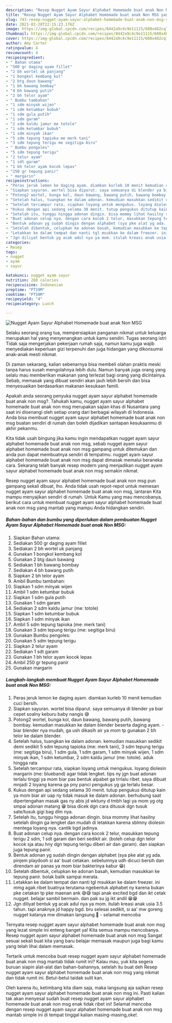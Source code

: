```yaml
---
description: "Resep Nugget Ayam Sayur Alphabet Homemade buat anak Non MSG yang enak dan Mudah Dibuat"
title: "Resep Nugget Ayam Sayur Alphabet Homemade buat anak Non MSG yang enak dan Mudah Dibuat"
slug: 743-resep-nugget-ayam-sayur-alphabet-homemade-buat-anak-non-msg-yang-enak-dan-mudah-dibuat
date: 2021-02-28T22:15:23.176Z
image: https://img-global.cpcdn.com/recipes/8442a9c4c9e11115/680x482cq70/nugget-ayam-sayur-alphabet-homemade-buat-anak-non-msg-foto-resep-utama.jpg
thumbnail: https://img-global.cpcdn.com/recipes/8442a9c4c9e11115/680x482cq70/nugget-ayam-sayur-alphabet-homemade-buat-anak-non-msg-foto-resep-utama.jpg
cover: https://img-global.cpcdn.com/recipes/8442a9c4c9e11115/680x482cq70/nugget-ayam-sayur-alphabet-homemade-buat-anak-non-msg-foto-resep-utama.jpg
author: Amy Carter
ratingvalue: 4
reviewcount: 4
recipeingredient:
- " Bahan utama"
- "500 gr daging ayam fillet"
- "2 bh wortel uk panjang"
- "1 bongkol kembang kol"
- "2 btg daun bawang"
- "1 bh bawang bombay"
- "4 bh bawang putih"
- "2 bh telor ayam"
- " Bumbu tambahan"
- "1 sdm minyak wijen"
- "1 sdm ketumbar bubuk"
- "1 sdm gula putih"
- "1 sdm garam"
- "2 sdm kaldu jamur me totole"
- "1 sdm ketumbar bubuk"
- "1 sdm minyak ikan"
- "5 sdm tepung tapioka me merk tani"
- "3 sdm tepung terigu me segitiga biru"
- " Bumbu pengoles"
- "5 sdm tepung terigu"
- "2 telur ayam"
- "1 sdt garam"
- "1 bh telor ayam kocok lepas"
- "250 gr tepung panir"
- " margarin"
recipeinstructions:
- "Peras jeruk lemon ke daging ayam. diamkan kurleb 10 menit kemudian cuci bersih."
- "Siapkan sayuran. wortel bisa diparut. saya semuanya di blender ya biar cepet soalny keburu baby nangis 😅"
- "Potong2 wortel, bunga kol, daun bawang, bawang putih, bawang bombay. kemudian masukkan ke dalam blender beserta daging ayam. biar blender nya mudah, ga ush dikasih air ya mom tp gunakan 2 bh telor ke dalam blender."
- "Setelah halus, tuangkan ke dalam adonan. kemudian masukkan sedikit demi sedikit 5 sdm tepung tapioka (me: merk tani), 3 sdm tepung terigu (me: segitiga biru), 1 sdm gula, 1 sdm garam, 1 sdm minyak wijen, 1 sdm minyak ikan, 1 sdm ketumbar, 2 sdm kaldu jamur (me: totole). aduk hingga rata"
- "Setelah tercampur rata, siapkan loyang untuk mengukus. loyang diolesin margarin (me: blueband) agar tidak lengket. tips ny jgn buat adonan terlalu tinggi ya mom biar pas bentuk alpabet ga trrlalu ribet. saya dibuat mnjadi 2 loyang karena ga pny panci pengukus yg ga terlalu besar."
- "Kukus dengan api sedang selama 30 menit. tutup pengukus ditutup kain ya mom biar air uap ny tidak masuk ke dalam adonan. berhubung saat dipertengahan masak gas ny abis jd wktuny d tmbh lagi ya mom yg otg smpai adonan matang 😁 bisa dicek dgn cara ditusuk dgn tusuk sate/tusuk gigi bag dlm nya."
- "Setelah itu, tunggu hingga adonan dingin. bisa mommy lihat hasilny setelah dingin ga lengket dan mudah di letakkan karena sblmny diolesin mentega loyang nya. cantik bgd jadinya."
- "Buat adonan celup nya. dengan cara kocok 2 telur, masukkan tepung terigu 2 sdm, 1 sdt garam dan beri sedikit air. (boleh celup dgn telor kocok sja atau hny dgn tepung terigu diberi air dan garam). dan siapkan juga tepung panir."
- "Bentuk adonan yg sudah dingin dengan alphabet (sya pke alat yg ada. pinjem playdooh si aa&#39; buat cetakan. sebelumnya udh dicuci bersih dan direndam air panas ya mom biar bakterinya kabur 😁)"
- "Setelah dibentuk, celupkan ke adonan basah, kemudian masukkan ke tepung panir. bolak balik sampai merata."
- "Letakkan ke dalam tempat dan nanti tgl msukkan ke dalam freezer. ini mmg agak ribet buatnya terutama ngebentuk alphabet ny karena bukan pke cetakan tp pke maenan ank 😅😅 tapi anak excited bgd dan ikt cetak nugget. belajar sambil bermain. dan pak su jg ikt andil 😁😁"
- "Jgn diliyat bentuk yg acak adul nya ya mom. itulah kreasi anak usia 3.5 tahun. tapi anaknya jd happy bgd. bru selesai sedikit, si aa&#39; mw goreng nugget katanya mw dimakan langsung.🤗 selamat mencoba"
categories:
- Resep
tags:
- nugget
- ayam
- sayur

katakunci: nugget ayam sayur 
nutrition: 260 calories
recipecuisine: Indonesian
preptime: "PT19M"
cooktime: "PT50M"
recipeyield: "4"
recipecategory: Lunch

---
```



![Nugget Ayam Sayur Alphabet Homemade buat anak Non MSG](https://img-global.cpcdn.com/recipes/8442a9c4c9e11115/680x482cq70/nugget-ayam-sayur-alphabet-homemade-buat-anak-non-msg-foto-resep-utama.jpg)

Selaku seorang orang tua, mempersiapkan panganan nikmat untuk keluarga merupakan hal yang menyenangkan untuk kamu sendiri. Tugas seorang istri Tidak saja mengerjakan pekerjaan rumah saja, namun kamu juga wajib menyediakan keperluan gizi terpenuhi dan juga hidangan yang dikonsumsi anak-anak mesti nikmat.

Di zaman  sekarang, kalian sebenarnya bisa membeli olahan praktis meski tanpa harus susah mengolahnya lebih dulu. Namun banyak juga orang yang selalu mau memberikan makanan yang terlezat bagi orang yang dicintainya. Sebab, memasak yang dibuat sendiri akan jauh lebih bersih dan bisa menyesuaikan berdasarkan makanan kesukaan famili. 



Apakah anda seorang penyuka nugget ayam sayur alphabet homemade buat anak non msg?. Tahukah kamu, nugget ayam sayur alphabet homemade buat anak non msg merupakan sajian khas di Nusantara yang saat ini disenangi oleh setiap orang dari berbagai wilayah di Indonesia. Anda bisa membuat nugget ayam sayur alphabet homemade buat anak non msg buatan sendiri di rumah dan boleh dijadikan santapan kesukaanmu di akhir pekanmu.

Kita tidak usah bingung jika kamu ingin mendapatkan nugget ayam sayur alphabet homemade buat anak non msg, sebab nugget ayam sayur alphabet homemade buat anak non msg gampang untuk ditemukan dan anda pun dapat membuatnya sendiri di tempatmu. nugget ayam sayur alphabet homemade buat anak non msg dapat dimasak memalui beraneka cara. Sekarang telah banyak resep modern yang menjadikan nugget ayam sayur alphabet homemade buat anak non msg semakin nikmat.

Resep nugget ayam sayur alphabet homemade buat anak non msg pun gampang sekali dibuat, lho. Anda tidak usah repot-repot untuk memesan nugget ayam sayur alphabet homemade buat anak non msg, lantaran Kita mampu menyajikan sendiri di rumah. Untuk Kamu yang mau mencobanya, berikut cara untuk membuat nugget ayam sayur alphabet homemade buat anak non msg yang mantab yang mampu Anda hidangkan sendiri.

<!--inarticleads1-->

##### Bahan-bahan dan bumbu yang diperlukan dalam pembuatan Nugget Ayam Sayur Alphabet Homemade buat anak Non MSG:

1. Siapkan  Bahan utama:
1. Sediakan 500 gr daging ayam fillet
1. Sediakan 2 bh wortel uk panjang
1. Gunakan 1 bongkol kembang kol
1. Gunakan 2 btg daun bawang
1. Sediakan 1 bh bawang bombay
1. Sediakan 4 bh bawang putih
1. Siapkan 2 bh telor ayam
1. Ambil  Bumbu tambahan:
1. Siapkan 1 sdm minyak wijen
1. Ambil 1 sdm ketumbar bubuk
1. Siapkan 1 sdm gula putih
1. Gunakan 1 sdm garam
1. Sediakan 2 sdm kaldu jamur (me: totole)
1. Siapkan 1 sdm ketumbar bubuk
1. Siapkan 1 sdm minyak ikan
1. Ambil 5 sdm tepung tapioka (me: merk tani)
1. Gunakan 3 sdm tepung terigu (me: segitiga biru)
1. Gunakan  Bumbu pengoles:
1. Gunakan 5 sdm tepung terigu
1. Siapkan 2 telur ayam
1. Sediakan 1 sdt garam
1. Gunakan 1 bh telor ayam kocok lepas
1. Ambil 250 gr tepung panir
1. Gunakan  margarin




<!--inarticleads2-->

##### Langkah-langkah membuat Nugget Ayam Sayur Alphabet Homemade buat anak Non MSG:

1. Peras jeruk lemon ke daging ayam. diamkan kurleb 10 menit kemudian cuci bersih.
1. Siapkan sayuran. wortel bisa diparut. saya semuanya di blender ya biar cepet soalny keburu baby nangis 😅
1. Potong2 wortel, bunga kol, daun bawang, bawang putih, bawang bombay. kemudian masukkan ke dalam blender beserta daging ayam. - biar blender nya mudah, ga ush dikasih air ya mom tp gunakan 2 bh telor ke dalam blender.
1. Setelah halus, tuangkan ke dalam adonan. kemudian masukkan sedikit demi sedikit 5 sdm tepung tapioka (me: merk tani), 3 sdm tepung terigu (me: segitiga biru), 1 sdm gula, 1 sdm garam, 1 sdm minyak wijen, 1 sdm minyak ikan, 1 sdm ketumbar, 2 sdm kaldu jamur (me: totole). aduk hingga rata
1. Setelah tercampur rata, siapkan loyang untuk mengukus. loyang diolesin margarin (me: blueband) agar tidak lengket. tips ny jgn buat adonan terlalu tinggi ya mom biar pas bentuk alpabet ga trrlalu ribet. saya dibuat mnjadi 2 loyang karena ga pny panci pengukus yg ga terlalu besar.
1. Kukus dengan api sedang selama 30 menit. tutup pengukus ditutup kain ya mom biar air uap ny tidak masuk ke dalam adonan. berhubung saat dipertengahan masak gas ny abis jd wktuny d tmbh lagi ya mom yg otg smpai adonan matang 😁 bisa dicek dgn cara ditusuk dgn tusuk sate/tusuk gigi bag dlm nya.
1. Setelah itu, tunggu hingga adonan dingin. bisa mommy lihat hasilny setelah dingin ga lengket dan mudah di letakkan karena sblmny diolesin mentega loyang nya. cantik bgd jadinya.
1. Buat adonan celup nya. dengan cara kocok 2 telur, masukkan tepung terigu 2 sdm, 1 sdt garam dan beri sedikit air. (boleh celup dgn telor kocok sja atau hny dgn tepung terigu diberi air dan garam). dan siapkan juga tepung panir.
1. Bentuk adonan yg sudah dingin dengan alphabet (sya pke alat yg ada. pinjem playdooh si aa&#39; buat cetakan. sebelumnya udh dicuci bersih dan direndam air panas ya mom biar bakterinya kabur 😁)
1. Setelah dibentuk, celupkan ke adonan basah, kemudian masukkan ke tepung panir. bolak balik sampai merata.
1. Letakkan ke dalam tempat dan nanti tgl msukkan ke dalam freezer. ini mmg agak ribet buatnya terutama ngebentuk alphabet ny karena bukan pke cetakan tp pke maenan ank 😅😅 tapi anak excited bgd dan ikt cetak nugget. belajar sambil bermain. dan pak su jg ikt andil 😁😁
1. Jgn diliyat bentuk yg acak adul nya ya mom. itulah kreasi anak usia 3.5 tahun. tapi anaknya jd happy bgd. bru selesai sedikit, si aa&#39; mw goreng nugget katanya mw dimakan langsung.🤗 - selamat mencoba




Ternyata resep nugget ayam sayur alphabet homemade buat anak non msg yang lezat simple ini enteng banget ya! Kita semua mampu mencobanya. Resep nugget ayam sayur alphabet homemade buat anak non msg Sangat sesuai sekali buat kita yang baru belajar memasak maupun juga bagi kamu yang telah lihai dalam memasak.

Tertarik untuk mencoba buat resep nugget ayam sayur alphabet homemade buat anak non msg mantab tidak rumit ini? Kalau mau, yuk kita segera buruan siapin alat-alat dan bahan-bahannya, setelah itu buat deh Resep nugget ayam sayur alphabet homemade buat anak non msg yang nikmat dan tidak rumit ini. Betul-betul taidak sulit kan. 

Oleh karena itu, ketimbang kita diam saja, maka langsung aja sajikan resep nugget ayam sayur alphabet homemade buat anak non msg ini. Pasti kalian tak akan menyesal sudah buat resep nugget ayam sayur alphabet homemade buat anak non msg enak tidak ribet ini! Selamat mencoba dengan resep nugget ayam sayur alphabet homemade buat anak non msg mantab simple ini di tempat tinggal kalian masing-masing,oke!.

